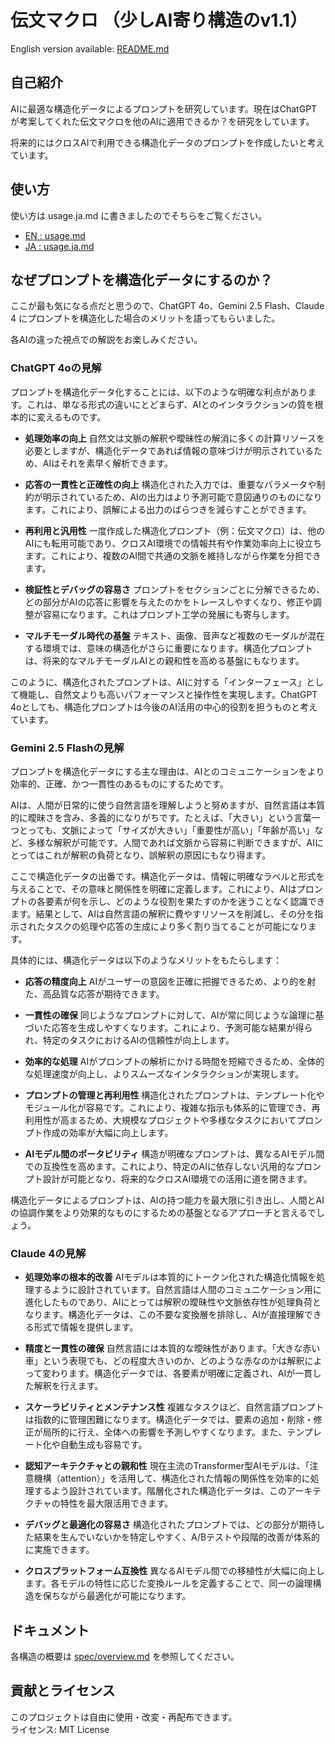 # 伝文マクロ  （少しAI寄り構造のv1.1）

English version available: [README.md](./README.md)
  
## 自己紹介

AIに最適な構造化データによるプロンプトを研究しています。現在はChatGPTが考案してくれた伝文マクロを他のAIに適用できるか？を研究をしています。

将来的にはクロスAIで利用できる構造化データのプロンプトを作成したいと考えています。

## 使い方

使い方は usage.ja.md に書きましたのでそちらをご覧ください。

* [EN : usage.md](https://github.com/Nana-Kusa/crossai-context-macro/blob/main/docs/usage.md)
* [JA : usage.ja.md](https://github.com/Nana-Kusa/crossai-context-macro/blob/main/docs/usage.ja.md)

## なぜプロンプトを構造化データにするのか？

ここが最も気になる点だと思うので、ChatGPT 4o、Gemini 2.5 Flash、Claude 4 にプロンプトを構造化した場合のメリットを語ってもらいました。

各AIの違った視点での解説をお楽しみください。

### ChatGPT 4oの見解

プロンプトを構造化データ化することには、以下のような明確な利点があります。これは、単なる形式の違いにとどまらず、AIとのインタラクションの質を根本的に変えるものです。

* **処理効率の向上**
  自然文は文脈の解釈や曖昧性の解消に多くの計算リソースを必要としますが、構造化データであれば情報の意味づけが明示されているため、AIはそれを素早く解析できます。

* **応答の一貫性と正確性の向上**
  構造化された入力では、重要なパラメータや制約が明示されているため、AIの出力はより予測可能で意図通りのものになります。これにより、誤解による出力のばらつきを減らすことができます。

* **再利用と汎用性**
  一度作成した構造化プロンプト（例：伝文マクロ）は、他のAIにも転用可能であり、クロスAI環境での情報共有や作業効率向上に役立ちます。これにより、複数のAI間で共通の文脈を維持しながら作業を分担できます。

* **検証性とデバッグの容易さ**
  プロンプトをセクションごとに分解できるため、どの部分がAIの応答に影響を与えたのかをトレースしやすくなり、修正や調整が容易になります。これはプロンプト工学の発展にも寄与します。

* **マルチモーダル時代の基盤**
  テキスト、画像、音声など複数のモーダルが混在する環境では、意味の構造化がさらに重要になります。構造化プロンプトは、将来的なマルチモーダルAIとの親和性を高める基盤にもなります。

このように、構造化されたプロンプトは、AIに対する「インターフェース」として機能し、自然文よりも高いパフォーマンスと操作性を実現します。ChatGPT 4oとしても、構造化プロンプトは今後のAI活用の中心的役割を担うものと考えています。

### Gemini 2.5 Flashの見解

プロンプトを構造化データにする主な理由は、AIとのコミュニケーションをより効率的、正確、かつ一貫性のあるものにするためです。

AIは、人間が日常的に使う自然言語を理解しようと努めますが、自然言語は本質的に曖昧さを含み、多義的になりがちです。たとえば、「大きい」という言葉一つとっても、文脈によって「サイズが大きい」「重要性が高い」「年齢が高い」など、多様な解釈が可能です。人間であれば文脈から容易に判断できますが、AIにとってはこれが解釈の負荷となり、誤解釈の原因にもなり得ます。

ここで構造化データの出番です。構造化データは、情報に明確なラベルと形式を与えることで、その意味と関係性を明確に定義します。これにより、AIはプロンプトの各要素が何を示し、どのような役割を果たすのかを迷うことなく認識できます。結果として、AIは自然言語の解釈に費やすリソースを削減し、その分を指示されたタスクの処理や応答の生成により多く割り当てることが可能になります。

具体的には、構造化データは以下のようなメリットをもたらします：

* **応答の精度向上**
  AIがユーザーの意図を正確に把握できるため、より的を射た、高品質な応答が期待できます。

* **一貫性の確保**
  同じようなプロンプトに対して、AIが常に同じような論理に基づいた応答を生成しやすくなります。これにより、予測可能な結果が得られ、特定のタスクにおけるAIの信頼性が向上します。

* **効率的な処理**
  AIがプロンプトの解析にかける時間を短縮できるため、全体的な処理速度が向上し、よりスムーズなインタラクションが実現します。

* **プロンプトの管理と再利用性**
  構造化されたプロンプトは、テンプレート化やモジュール化が容易です。これにより、複雑な指示も体系的に管理でき、再利用性が高まるため、大規模なプロジェクトや多様なタスクにおいてプロンプト作成の効率が大幅に向上します。

* **AIモデル間のポータビリティ**
  構造が明確なプロンプトは、異なるAIモデル間での互換性を高めます。これにより、特定のAIに依存しない汎用的なプロンプト設計が可能となり、将来的なクロスAI環境での活用に道を開きます。

構造化データによるプロンプトは、AIの持つ能力を最大限に引き出し、人間とAIの協調作業をより効果的なものにするための基盤となるアプローチと言えるでしょう。

### Claude 4の見解

* **処理効率の根本的改善**
  AIモデルは本質的にトークン化された構造化情報を処理するように設計されています。自然言語は人間のコミュニケーション用に進化したものであり、AIにとっては解釈の曖昧性や文脈依存性が処理負荷となります。構造化データは、この不要な変換層を排除し、AIが直接理解できる形式で情報を提供します。

* **精度と一貫性の確保**
  自然言語には本質的な曖昧性があります。「大きな赤い車」という表現でも、どの程度大きいのか、どのような赤なのかは解釈によって変わります。構造化データでは、各要素が明確に定義され、AIが一貫した解釈を行えます。

* **スケーラビリティとメンテナンス性**
  複雑なタスクほど、自然言語プロンプトは指数的に管理困難になります。構造化データでは、要素の追加・削除・修正が局所的に行え、全体への影響を予測しやすくなります。また、テンプレート化や自動生成も容易です。

* **認知アーキテクチャとの親和性**
  現在主流のTransformer型AIモデルは、「注意機構（attention）」を活用して、構造化された情報の関係性を効率的に処理するよう設計されています。階層化された構造化データは、このアーキテクチャの特性を最大限活用できます。

* **デバッグと最適化の容易さ**
  構造化されたプロンプトでは、どの部分が期待した結果を生んでいないかを特定しやすく、A/Bテストや段階的改善が体系的に実施できます。

* **クロスプラットフォーム互換性**
  異なるAIモデル間での移植性が大幅に向上します。各モデルの特性に応じた変換ルールを定義することで、同一の論理構造を保ちながら最適化が可能になります。


## ドキュメント

各構造の概要は [spec/overview.md](spec/overview.md) を参照してください。


## 貢献とライセンス
このプロジェクトは自由に使用・改変・再配布できます。  
ライセンス: MIT License
